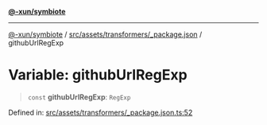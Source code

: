 [**@-xun/symbiote**](../../../../../README.md)

***

[@-xun/symbiote](../../../../../README.md) / [src/assets/transformers/\_package.json](../README.md) / githubUrlRegExp

# Variable: githubUrlRegExp

> `const` **githubUrlRegExp**: `RegExp`

Defined in: [src/assets/transformers/\_package.json.ts:52](https://github.com/Xunnamius/symbiote/blob/7f982952167d73373d4dffdf7657e7060cf032fe/src/assets/transformers/_package.json.ts#L52)
